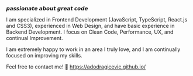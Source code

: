 𝙥𝙖𝙨𝙨𝙞𝙤𝙣𝙖𝙩𝙚 𝙖𝙗𝙤𝙪𝙩 𝙜𝙧𝙚𝙖𝙩 𝙘𝙤𝙙𝙚


I am specialized in Frontend Development (JavaScript, TypeScript, React.js and CSS3), experienced in Web Design, and have basic experience in Backend Development. I focus on Clean Code, Performance, UX, and continual Improvement. 

I am extremely happy to work in an area I truly love, and I am continually focused on improving my skills.

Feel free to contact me! :calling: https://adodragicevic.github.io/
